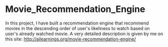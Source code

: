 # Movie_Recommendation_Engine
In this project, I have built a recommendation engine that recommend movies in the descending order of user's likeliness to watch based on user's already watched movie.
A very detailed description is given by me on this site: http://ailearnings.org/movie-recommendation-engine/
